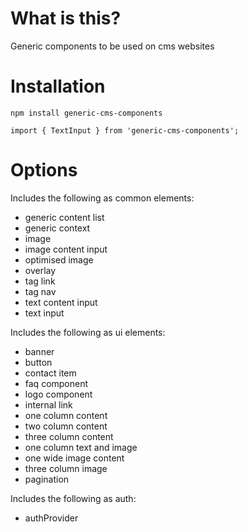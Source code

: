 ﻿# What is this?

Generic components to be used on cms websites 

# Installation 

`npm install generic-cms-components`

```
import { TextInput } from 'generic-cms-components';

```

# Options

Includes the following as common elements:

* generic content list
* generic context
* image
* image content input
* optimised image
* overlay
* tag link
* tag nav
* text content input
* text input 

Includes the following as ui elements:

* banner
* button
* contact item
* faq component
* logo component
* internal link
* one column content
* two column content
* three column content
* one column text and image 
* one wide image content
* three column image
* pagination

Includes the following as auth:

* authProvider
